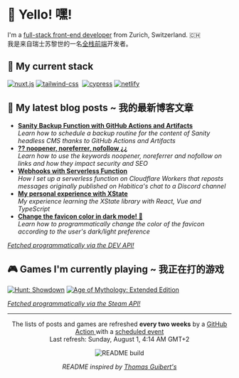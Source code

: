 <h1>👋 Yello! 嘿!</h1>

<p>I'm a <a href="https://css-tricks.com/ooooops-i-guess-were-full-stack-developers-now/">full-stack front-end developer</a> from Zurich, Switzerland. 🇨🇭<br />
我是来自瑞士苏黎世的一名<a href="https://css-tricks.com/ooooops-i-guess-were-full-stack-developers-now/">全栈前端</a>开发者。</p>

<h2>🍔 My current stack</h2>

<p>
 <a href="https:&#x2F;&#x2F;nuxtjs.org"><img alt="nuxt.js"
 src="https://img.shields.io/badge/Nuxt.js-00C58E?style=for-the-badge&logoColor=white&logo=nuxt.js" /></a>
 <a href="https:&#x2F;&#x2F;tailwindcss.com"><img alt="tailwind-css"
 src="https://img.shields.io/badge/Tailwind%20CSS-38B2AC?style=for-the-badge&logoColor=white&logo=tailwind-css" /></a>
 <a href="https:&#x2F;&#x2F;www.sanity.io"><img alt=""
 src="https://img.shields.io/badge/Sanity-fa1607?style=for-the-badge&logoColor=white&logo=" /></a>
 <a href="https:&#x2F;&#x2F;www.cypress.io"><img alt="cypress"
 src="https://img.shields.io/badge/Cypress-17202C?style=for-the-badge&logoColor=white&logo=cypress" /></a>
 <a href="https:&#x2F;&#x2F;www.netlify.com"><img alt="netlify"
 src="https://img.shields.io/badge/Netlify-00C7B7?style=for-the-badge&logoColor=white&logo=netlify" /></a>
</p> 


<h2>📝 My latest blog posts ~ 我的最新博客文章</h2>
<ul>
    <li> <a href="https:&#x2F;&#x2F;www.sanity.io&#x2F;guides&#x2F;studio-backup-github-actions-artifacts"><b>Sanity Backup Function with GitHub Actions and Artifacts</b></a><br/><i>Learn how to schedule a backup routine for the content of Sanity headless CMS thanks to GitHub Actions and Artifacts</i></li>
    <li> <a href="https:&#x2F;&#x2F;dev.to&#x2F;mornir&#x2F;noopener-noreferrer-nofollow-42cl"><b>?? noopener, noreferrer, nofollow ¿¿</b></a><br/><i>Learn how to use the keywords noopener, noreferrer and nofollow on links and how they impact security and SEO</i></li>
    <li> <a href="https:&#x2F;&#x2F;dev.to&#x2F;mornir&#x2F;webhooks-with-serverless-function-2h5k"><b>Webhooks with Serverless Function</b></a><br/><i>How I set up a serverless function on Cloudflare Workers that reposts messages originally published on Habitica&#39;s chat to a Discord channel</i></li>
    <li> <a href="https:&#x2F;&#x2F;dev.to&#x2F;mornir&#x2F;my-personal-experience-with-xstate-39kd"><b>My personal experience with XState</b></a><br/><i>My experience learning the XState library with React, Vue and TypeScript</i></li>
    <li> <a href="https:&#x2F;&#x2F;dev.to&#x2F;mornir&#x2F;change-the-favicon-color-in-dark-mode-3amj"><b>Change the favicon color in dark mode! 🤯</b></a><br/><i>Learn how to programmatically change the color of the favicon according to the user&#39;s dark&#x2F;light preference</i></li>
</ul>
<p><i><a href="https://github.com/mornir/mornir/blob/master/index.js#L51">Fetched programmatically via the DEV API!</a></i></p>

<h2>🎮 Games I'm currently playing ~ 我正在打的游戏</h2>
<p>
 <a href="https://store.steampowered.com/agecheck/app/594650/"><img alt="Hunt: Showdown" title="Hunt: Showdown" src="http://media.steampowered.com/steamcommunity/public/images/apps/594650/7a7f693e439e96ad3d96d67d26bb7f7b96fe3271.jpg" /></a>
 <a href="https://store.steampowered.com/agecheck/app/266840/"><img alt="Age of Mythology: Extended Edition" title="Age of Mythology: Extended Edition" src="http://media.steampowered.com/steamcommunity/public/images/apps/266840/4b7d2e9491ecf24ebf34973d80ae1a0aa066edd5.jpg" /></a>
</p>
<p><i><a href="https://github.com/mornir/mornir/blob/master/index.js#L56">Fetched programmatically via the Steam API!</a></i></p>

------------
<p align="center">
  The lists of posts and games are refreshed <b>every two weeks</b> by a <a href="https://github.com/mornir/mornir/actions?query=workflow%3A%22README+build%22">GitHub Action </a> with a <a href="https://docs.github.com/en/actions/reference/events-that-trigger-workflows#scheduled-events">scheduled event</a>
  </br>Last refresh: Sunday, August 1, 4:14 AM GMT+2 </br>
</p>
<p align="center">
  <img src="https://github.com/mornir/mornir/workflows/README%20build/badge.svg" alt="README build"/>
</p>
<p align="center">
  <i>README inspired by <a href="https://github.com/thmsgbrt/thmsgbrt">Thomas Guibert's</a></i>
</p>
